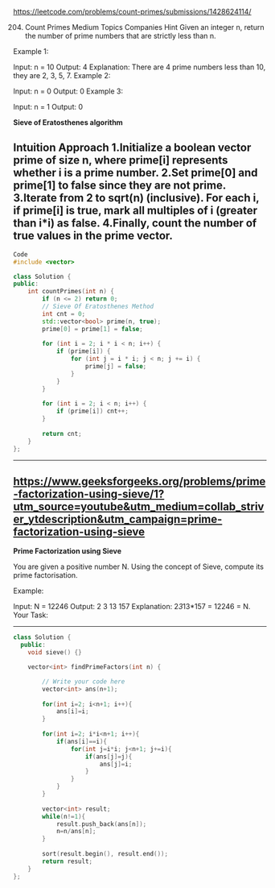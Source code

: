 https://leetcode.com/problems/count-primes/submissions/1428624114/

204. Count Primes
Medium
Topics
Companies
Hint
Given an integer n, return the number of prime numbers that are strictly less than n.

 

Example 1:

Input: n = 10
Output: 4
Explanation: There are 4 prime numbers less than 10, they are 2, 3, 5, 7.
Example 2:

Input: n = 0
Output: 0
Example 3:

Input: n = 1
Output: 0

**Sieve of Eratosthenes algorithm**


Intuition
Approach
1.Initialize a boolean vector prime of size n, where prime[i] represents whether i is a prime number.
2.Set prime[0] and prime[1] to false since they are not prime.
3.Iterate from 2 to sqrt(n) (inclusive). For each i, if prime[i] is true, mark all multiples of i (greater than i*i) as false.
4.Finally, count the number of true values in the prime vector.
---


```cpp
Code
#include <vector>

class Solution {
public:
    int countPrimes(int n) {
        if (n <= 2) return 0; 
        // Sieve Of Eratosthenes Method
        int cnt = 0;
        std::vector<bool> prime(n, true); 
        prime[0] = prime[1] = false;
        
        for (int i = 2; i * i < n; i++) {
            if (prime[i]) {
                for (int j = i * i; j < n; j += i) {
                    prime[j] = false;
                }
            }
        }
        
        for (int i = 2; i < n; i++) {
            if (prime[i]) cnt++;
        }
        
        return cnt;
    }
};

```

---

https://www.geeksforgeeks.org/problems/prime-factorization-using-sieve/1?utm_source=youtube&utm_medium=collab_striver_ytdescription&utm_campaign=prime-factorization-using-sieve
---
**Prime Factorization using Sieve**

You are given a positive number N. Using the concept of Sieve, compute its prime factorisation.

Example:

Input: 
N = 12246
Output: 
2 3 13 157
Explanation: 
2*3*13*157 = 12246 = N.
Your Task:

---
```cpp
class Solution {
  public:
    void sieve() {}

    vector<int> findPrimeFactors(int n) {

        // Write your code here
        vector<int> ans(n+1);
        
        for(int i=2; i<n+1; i++){
            ans[i]=i;
        }
        
        for(int i=2; i*i<n+1; i++){
            if(ans[i]==i){
                for(int j=i*i; j<n+1; j+=i){
                    if(ans[j]=j){
                        ans[j]=i;
                    }
                }
            }
        }
        
        vector<int> result;
        while(n!=1){
            result.push_back(ans[n]);
            n=n/ans[n];
        }
        
        sort(result.begin(), result.end());
        return result;
    }
};


```
